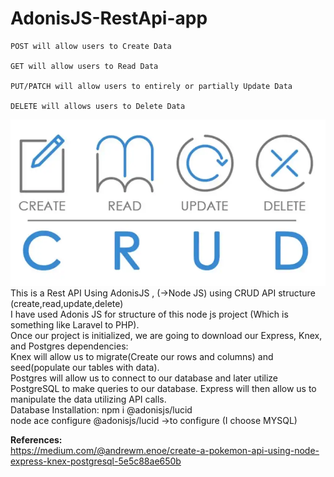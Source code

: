 # AdonisJS-RestApi-app
    POST will allow users to Create Data

    GET will allow users to Read Data

    PUT/PATCH will allow users to entirely or partially Update Data

    DELETE will allows users to Delete Data


<div class="col-2"><img src="CRUD.jpg"></img></div>
This is a Rest API Using AdonisJS , (->Node JS) using CRUD API structure (create,read,update,delete)

<br>
I have used Adonis JS for structure of this node js project (Which is something like Laravel to PHP).
<br>
Once our project is initialized, we are going to download our Express, Knex, and Postgres dependencies:
<br>
Knex will allow us to migrate(Create our rows and columns) and seed(populate our tables with data).
<br>
Postgres will allow us to connect to our database and later utilize PostgreSQL to make queries to our database. Express will then allow us to manipulate the data utilizing API calls.
<br>
Database Installation:
npm i @adonisjs/lucid <br> node ace configure @adonisjs/lucid ->to configure (I choose MYSQL)


<b>References:</b><br>
https://medium.com/@andrewm.enoe/create-a-pokemon-api-using-node-express-knex-postgresql-5e5c88ae650b
